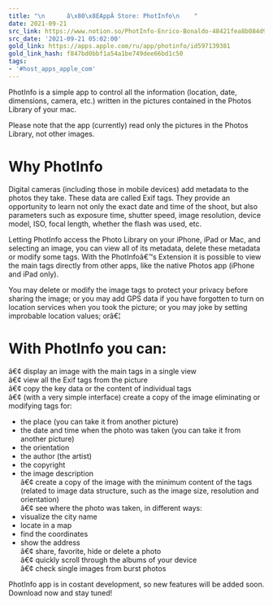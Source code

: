 ```yaml
---
title: "\n      â\x80\x8EAppÂ Store: PhotInfo\n    "
date: 2021-09-21
src_link: https://www.notion.so/PhotInfo-Enrico-Bonaldo-48421fea8b084d9f90abb1642a57149b
src_date: '2021-09-21 05:02:00'
gold_link: https://apps.apple.com/ru/app/photinfo/id597139381
gold_link_hash: f847bd0bbf1a54a1be749dee66bd1c50
tags:
- '#host_apps_apple_com'
---
```


PhotInfo is a simple app to control all the information (location, date, dimensions, camera, etc.) written in the pictures contained in the Photos Library of your mac.  
  
Please note that the app (currently) read only the pictures in the Photos Library, not other images.  
  
# Why PhotInfo  
  
Digital cameras (including those in mobile devices) add metadata to the photos they take. These data are called Exif tags. They provide an opportunity to learn not only the exact date and time of the shoot, but also parameters such as exposure time, shutter speed, image resolution, device model, ISO, focal length, whether the flash was used, etc.  
  
Letting PhotInfo access the Photo Library on your iPhone, iPad or Mac, and selecting an image, you can view all of its metadata, delete these metadata or modify some tags. With the PhotInfoâ€™s Extension it is possible to view the main tags directly from other apps, like the native Photos app (iPhone and iPad only).  
  
You may delete or modify the image tags to protect your privacy before sharing the image; or you may add GPS data if you have forgotten to turn on location services when you took the picture; or you may joke by setting improbable location values; orâ€¦  
  
# With PhotInfo you can:  
  
â€¢ display an image with the main tags in a single view  
â€¢ view all the Exif tags from the picture  
â€¢ copy the key data or the content of individual tags  
â€¢ (with a very simple interface) create a copy of the image eliminating or modifying tags for:  
 - the place (you can take it from another picture)  
 - the date and time when the photo was taken (you can take it from another picture)  
 - the orientation  
 - the author (the artist)  
 - the copyright  
 - the image description   
â€¢ create a copy of the image with the minimum content of the tags (related to image data structure, such as the image size, resolution and orientation)  
â€¢ see where the photo was taken, in different ways:  
 - visualize the city name  
 - locate in a map  
 - find the coordinates  
 - show the address   
â€¢ share, favorite, hide or delete a photo  
â€¢ quickly scroll through the albums of your device  
â€¢ check single images from burst photos  
  
PhotInfo app is in costant development, so new features will be added soon. Download now and stay tuned!